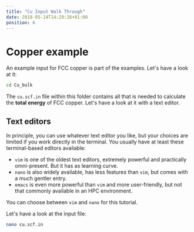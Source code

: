 ```yaml
---
title: "Cu Input Walk Through"
date: 2018-05-14T14:29:26+01:00
position: 6
---
```


# Copper example

An example input for FCC copper is part of the examples. Let's have a look at it:

```bash
cd Cu_bulk
```

The `cu.scf.in` file within this folder contains all that is needed to calculate the **total energy** of FCC copper. Let's have a look at it with a text editor.

## Text editors

In principle, you can use whatever text editor you like, but your choices are limited if you work directly in the terminal. You usually have at least these terminal-based editors available:

- `vim` is one of the oldest text editors, extremely powerful and practically omni-present. But it has as learning curve. 
- `nano` is also widely available, has less features than `vim`, but comes with a much gentler entry.
- `emacs` is even more powerful than `vim` and more user-friendly, but not that commonly available in an HPC environment.

You can choose between `vim` and `nano` for this tutorial. 

Let's have a look at the input file:

```bash
nano cu.scf.in
```
